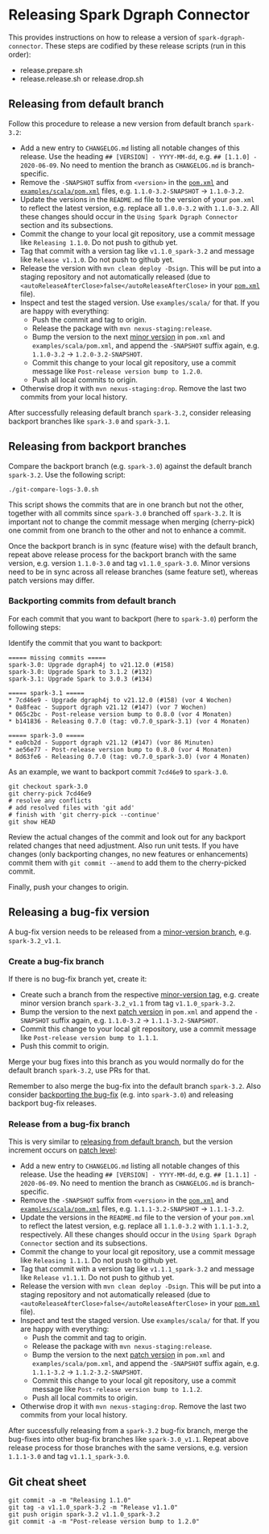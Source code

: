 # Releasing Spark Dgraph Connector

This provides instructions on how to release a version of `spark-dgraph-connector`.
These steps are codified by these release scripts (run in this order):

- release.prepare.sh
- release.release.sh or release.drop.sh

## Releasing from default branch

Follow this procedure to release a new version from default branch `spark-3.2`:

- Add a new entry to `CHANGELOG.md` listing all notable changes of this release.
  Use the heading `## [VERSION] - YYYY-MM-dd`, e.g. `## [1.1.0] - 2020-06-09`.
  No need to mention the branch as `CHANGELOG.md` is branch-specific.
- Remove the `-SNAPSHOT` suffix from `<version>` in the [`pom.xml`](pom.xml)
  and [`examples/scala/pom.xml`](examples/scala/pom.xml) files, e.g. `1.1.0-3.2-SNAPSHOT` → `1.1.0-3.2`.
- Update the versions in the `README.md` file to the version of your `pom.xml` to reflect the latest version,
  e.g. replace all `1.0.0-3.2` with `1.1.0-3.2`.
  All these changes should occur in the `Using Spark Dgraph Connector` section and its subsections.
- Commit the change to your local git repository, use a commit message like `Releasing 1.1.0`. Do not push to github yet.
- Tag that commit with a version tag like `v1.1.0_spark-3.2` and message like `Release v1.1.0`. Do not push to github yet.
- Release the version with `mvn clean deploy -Dsign`. This will be put into a staging repository and not automatically released (due to `<autoReleaseAfterClose>false</autoReleaseAfterClose>` in your [`pom.xml`](pom.xml) file).
- Inspect and test the staged version. Use `examples/scala/` for that. If you are happy with everything:
  - Push the commit and tag to origin.
  - Release the package with `mvn nexus-staging:release`.
  - Bump the version to the next [minor version](https://semver.org/) in `pom.xml` and `examples/scala/pom.xml`,
    and append the `-SNAPSHOT` suffix again, e.g. `1.1.0-3.2` → `1.2.0-3.2-SNAPSHOT`.
  - Commit this change to your local git repository, use a commit message like `Post-release version bump to 1.2.0`.
  - Push all local commits to origin.
- Otherwise drop it with `mvn nexus-staging:drop`. Remove the last two commits from your local history.

After successfully releasing default branch `spark-3.2`, consider releasing backport branches like `spark-3.0` and `spark-3.1`.

## Releasing from backport branches

Compare the backport branch (e.g. `spark-3.0`) against the default branch `spark-3.2`. Use the following script:

    ./git-compare-logs-3.0.sh

This script shows the commits that are in one branch but not the other, together with all commits
since `spark-3.0` branched off `spark-3.2`. It is important not to change the commit message when
merging (cherry-pick) one commit from one branch to the other and not to enhance a commit.

Once the backport branch is in sync (feature wise) with the default branch, repeat above release process
for the backport branch with the same version, e.g. version `1.1.0-3.0` and tag `v1.1.0_spark-3.0`.
Minor versions need to be in sync across all release branches (same feature set), whereas patch versions may differ.

### Backporting commits from default branch

For each commit that you want to backport (here to `spark-3.0`) perform the following steps:

Identify the commit that you want to backport:

	===== missing commits =====
	spark-3.0: Upgrade dgraph4j to v21.12.0 (#158)
	spark-3.0: Upgrade Spark to 3.1.2 (#132)
	spark-3.1: Upgrade Spark to 3.0.3 (#134)

	===== spark-3.1 =====
	* 7cd46e9 - Upgrade dgraph4j to v21.12.0 (#158) (vor 4 Wochen)
	* 0a8feac - Support dgraph v21.12 (#147) (vor 7 Wochen)
	* 065c2bc - Post-release version bump to 0.8.0 (vor 4 Monaten)
	* b141836 - Releasing 0.7.0 (tag: v0.7.0_spark-3.1) (vor 4 Monaten)

	===== spark-3.0 =====
	* ea0cb2d - Support dgraph v21.12 (#147) (vor 86 Minuten)
	* ae56e77 - Post-release version bump to 0.8.0 (vor 4 Monaten)
	* 8d63fe6 - Releasing 0.7.0 (tag: v0.7.0_spark-3.0) (vor 4 Monaten)

As an example, we want to backport commit `7cd46e9` to `spark-3.0`.

    git checkout spark-3.0
    git cherry-pick 7cd46e9
    # resolve any conflicts
    # add resolved files with 'git add'
    # finish with 'git cherry-pick --continue'
    git show HEAD

Review the actual changes of the commit and look out for any backport related changes that need adjustment.
Also run unit tests. If you have changes (only backporting changes, no new features or enhancements) commit
them with `git commit --amend` to add them to the cherry-picked commit.

Finally, push your changes to origin.

## Releasing a bug-fix version

A bug-fix version needs to be released from a [minor-version branch](https://semver.org/), e.g. `spark-3.2_v1.1`.

### Create a bug-fix branch

If there is no bug-fix branch yet, create it:

- Create such a branch from the respective [minor-version tag](https://semver.org/), e.g. create minor version branch `spark-3.2_v1.1` from tag `v1.1.0_spark-3.2`.
- Bump the version to the next [patch version](https://semver.org/) in `pom.xml` and append the `-SNAPSHOT` suffix again, e.g. `1.1.0-3.2` → `1.1.1-3.2-SNAPSHOT`.
- Commit this change to your local git repository, use a commit message like `Post-release version bump to 1.1.1`.
- Push this commit to origin.

Merge your bug fixes into this branch as you would normally do for the default branch `spark-3.2`, use PRs for that.

Remember to also merge the bug-fix into the default branch `spark-3.2`. Also consider [backporting the bug-fix](#backporting-commits-from-default-branch)
(e.g. into `spark-3.0`) and releasing backport bug-fix releases.

### Release from a bug-fix branch

This is very similar to [releasing from default branch](#releasing-from-default-branch),
but the version increment occurs on [patch level](https://semver.org/):

- Add a new entry to `CHANGELOG.md` listing all notable changes of this release.
  Use the heading `## [VERSION] - YYYY-MM-dd`, e.g. `## [1.1.1] - 2020-06-09`.
  No need to mention the branch as `CHANGELOG.md` is branch-specific.
- Remove the `-SNAPSHOT` suffix from `<version>` in the [`pom.xml`](pom.xml)
  and [`examples/scala/pom.xml`](examples/scala/pom.xml) files, e.g. `1.1.1-3.2-SNAPSHOT` → `1.1.1-3.2`.
- Update the versions in the `README.md` file to the version of your `pom.xml` to reflect the latest version,
  e.g. replace all `1.1.0-3.2` with `1.1.1-3.2`, respectively.
  All these changes should occur in the `Using Spark Dgraph Connector` section and its subsections.
- Commit the change to your local git repository, use a commit message like `Releasing 1.1.1`. Do not push to github yet.
- Tag that commit with a version tag like `v1.1.1_spark-3.2` and message like `Release v1.1.1`. Do not push to github yet.
- Release the version with `mvn clean deploy -Dsign`. This will be put into a staging repository and not automatically released (due to `<autoReleaseAfterClose>false</autoReleaseAfterClose>` in your [`pom.xml`](pom.xml) file).
- Inspect and test the staged version. Use `examples/scala/` for that. If you are happy with everything:
  - Push the commit and tag to origin.
  - Release the package with `mvn nexus-staging:release`.
  - Bump the version to the next [patch version](https://semver.org/) in `pom.xml` and `examples/scala/pom.xml`,
    and append the `-SNAPSHOT` suffix again, e.g. `1.1.1-3.2` → `1.1.2-3.2-SNAPSHOT`.
  - Commit this change to your local git repository, use a commit message like `Post-release version bump to 1.1.2`.
  - Push all local commits to origin.
- Otherwise drop it with `mvn nexus-staging:drop`. Remove the last two commits from your local history.

After successfully releasing from a `spark-3.2` bug-fix branch, merge the bug-fixes into other bug-fix branches like `spark-3.0_v1.1`.
Repeat above release process for those branches with the same versions, e.g. version `1.1.1-3.0` and tag `v1.1.1_spark-3.0`.

## Git cheat sheet

    git commit -a -m "Releasing 1.1.0"
    git tag -a v1.1.0_spark-3.2 -m "Release v1.1.0"
    git push origin spark-3.2 v1.1.0_spark-3.2
    git commit -a -m "Post-release version bump to 1.2.0"
